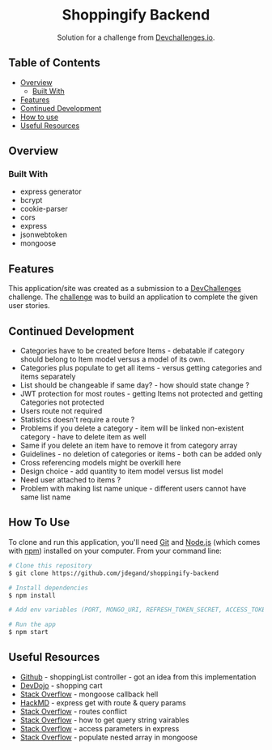 <h1 align="center">Shoppingify Backend</h1>

<div align="center">
   Solution for a challenge from  <a href="https://legacy.devchallenges.io/challenges/mGd5VpbO4JnzU6I9l96x" target="_blank">Devchallenges.io</a>.
</div>

## Table of Contents

- [Overview](#overview)
  - [Built With](#built-with)
- [Features](#features)
- [Continued Development](#continued-development)
- [How to use](#how-to-use)
- [Useful Resources](#useful-resources)

## Overview

### Built With

- express generator
- bcrypt
- cookie-parser
- cors
- express
- jsonwebtoken    
- mongoose

## Features

This application/site was created as a submission to a [DevChallenges](https://devchallenges.io/challenges) challenge. The [challenge](https://legacy.devchallenges.io/challenges/mGd5VpbO4JnzU6I9l96x) was to build an application to complete the given user stories.

## Continued Development

- Categories have to be created before Items - debatable if category should belong to Item model versus a model of its own. 
- Categories plus populate to get all items - versus getting categories and items separately
- List should be changeable if same day? - how should state change ?
- JWT protection for most routes - getting Items not protected and getting Categories not protected
- Users route not required 
- Statistics doesn't require a route ?
- Problems if you delete a category - item will be linked non-existent category - have to delete item as well
- Same if you delete an item have to remove it from category array
- Guidelines - no deletion of categories or items - both can be added only
- Cross referencing models might be overkill here 
- Design choice -  add quantity to item model versus list model
- Need user attached to items ? 
- Problem with making list name unique - different users cannot have same list name

## How To Use

To clone and run this application, you'll need [Git](https://git-scm.com) and [Node.js](https://nodejs.org/en/download/) (which comes with [npm](http://npmjs.com)) installed on your computer. From your command line:

```bash
# Clone this repository
$ git clone https://github.com/jdegand/shoppingify-backend

# Install dependencies
$ npm install

# Add env variables (PORT, MONGO_URI, REFRESH_TOKEN_SECRET, ACCESS_TOKEN_SECRET) and connect to mongo

# Run the app
$ npm start
```

## Useful Resources

- [Github](https://github.com/aydink88/shoppingify-backend/blob/main/controllers/shoppingList.js) - shoppingList controller - got an idea from this implementation
- [DevDojo](https://devdojo.com/suniljoshi19/building-a-shopping-cart-in-nodejs) - shopping cart
- [Stack Overflow](https://stackoverflow.com/questions/63753664/mongoose-callback-hell-to-promise) - mongoose callback hell
- [HackMD](https://hackmd.io/@abernier/rJPKjpjhS?type=view) - express get with route & query params
- [Stack Overflow](https://stackoverflow.com/questions/50626301/get-routes-nodejs-how-it-will-react-if-2-routes-are-the-same) - routes conflict
- [Stack Overflow](https://stackoverflow.com/questions/6912584/how-to-get-get-query-string-variables-in-express-js-on-node-js) - how to get query string vairables
- [Stack Overflow](https://stackoverflow.com/questions/17007997/how-to-access-the-get-parameters-after-in-express) - access parameters in express
- [Stack Overflow](https://stackoverflow.com/questions/19222520/populate-nested-array-in-mongoose) - populate nested array in mongoose
